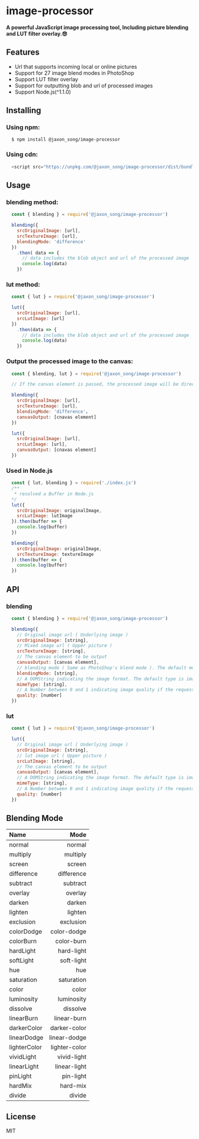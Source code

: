 # image-processor

**A powerful JavaScript image processing tool, Including picture blending and LUT filter overlay.😎**

## Features
- Url that supports incoming local or online pictures
- Support for 27 image blend modes in PhotoShop
- Support LUT filter overlay
- Support for outputting blob and url of processed images
- Support Node.js(^1.1.0)

## Installing
### Using npm:
```shell
  $ npm install @jaxon_song/image-processor
```
### Using cdn:
```javascript
  <script src="https://unpkg.com/@jaxon_song/image-processor/dist/bundle.min.js"></script>
```

## Usage
### blending method:
```javascript
  const { blending } = require('@jaxon_song/image-processor')

  blending({
    srcOriginalImage: [url],
    srcTextureImage: [url],
    blendingMode: 'difference'
  })
    .then( data => {
      // data includes the blob object and url of the processed image
      console.log(data)
    })
```
### lut method:
```javascript
  const { lut } = require('@jaxon_song/image-processor')

  lut({
    srcOriginalImage: [url],
    srcLutImage: [url]
  })
    .then(data => {
      // data includes the blob object and url of the processed image
      console.log(data)
    })
```
### Output the processed image to the canvas:
```javascript
  const { blending, lut } = require('@jaxon_song/image-processor')

  // If the canvas element is passed, the processed image will be directly output to the canvas.

  blending({
    srcOriginalImage: [url],
    srcTextureImage: [url],
    blendingMode: 'difference'，
    canvasOutput: [cnavas element]
  })

  lut({
    srcOriginalImage: [url],
    srcLutImage: [url],
    canvasOutput: [cnavas element]
  })
```
### Used in Node.js
```javascript
  const { lut, blending } = require('./index.js')
  /**
   * resolved a Buffer in Node.js
  */
  lut({
    srcOriginalImage: originalImage,
    srcLutImage: lutImage
  }).then(buffer => {
    console.log(buffer)   
  })

  blending({
    srcOriginalImage: originalImage,
    srcTextureImage: textureImage
  }).then(buffer => {
    console.log(buffer)
  })

```
## API
### blending
```javascript
  const { blending } = require('@jaxon_song/image-processor')

  blending({
    // Original image url ( Underlying image )
    srcOriginalImage: [string],
    // Mixed image url ( Upper picture )
    srcTextureImage: [string],
    // The canvas element to be output
    canvasOutput: [canvas element],
    // blending mode ( Same as PhotoShop's blend mode ). The default mode is multiply.
    blendingMode: [string],
    // A DOMString indicating the image format. The default type is image/jpeg.
    mimeType: [string],
    // A Number between 0 and 1 indicating image quality if the requested type is image/jpeg or image/webp. If this argument is anything else, the default values 0.92 and 0.80 are used for image/jpeg and image/webp respectively. Other arguments are ignored.
    quality: [number]
  })
```
### lut
```javascript
  const { lut } = require('@jaxon_song/image-processor')

  lut({
    // Original image url ( Underlying image )
    srcOriginalImage: [string],
    // lut image url ( Upper picture )
    srcLutImage: [string],
    // The canvas element to be output
    canvasOutput: [canvas element],
    // A DOMString indicating the image format. The default type is image/jpeg.
    mimeType: [string],
    // A Number between 0 and 1 indicating image quality if the requested type is image/jpeg or image/webp. If this argument is anything else, the default values 0.92 and 0.80 are used for image/jpeg and image/webp respectively. Other arguments are ignored.
    quality: [number]
  })
```
## Blending Mode
| Name      |    Mode |
| :-------- | --------:|
| normal  | normal |
| multiply     |   multiply |
| screen      |    screen |
| difference      |    difference |
| subtract      |    subtract |
| overlay      |    overlay |
| darken      |    darken |
| lighten      |    lighten |
| exclusion      |    exclusion |
| colorDodge      |    color-dodge |
| colorBurn      |    color-burn |
| hardLight      |    hard-light |
| softLight      |    soft-light |
| hue      |    hue |
| saturation      |    saturation|
| color      |    color |
| luminosity      |    luminosity |
| dissolve      |    dissolve |
| linearBurn      |    linear-burn |
| darkerColor      |    darker-color |
| linearDodge      |    linear-dodge |
| lighterColor      |    lighter-color |
| vividLight      |    vivid-light |
| linearLight      |    linear-light |
| pinLight      |    pin-light |
| hardMix      |    hard-mix |
| divide      |    divide |

## License
MIT